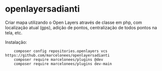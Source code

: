 # openlayersadianti
Criar mapa utilizando o Open Layers através de classe em php, com localização atual (gps), adição de pontos, centralização de todos pontos na tela, etc.

Instalação:

```
    composer config repositories.openlayers vcs https://github.com/marcelonees/openlayersadianti
    composer require marcelonees/plugins @dev
    composer require marcelonees/plugins dev-main
```
